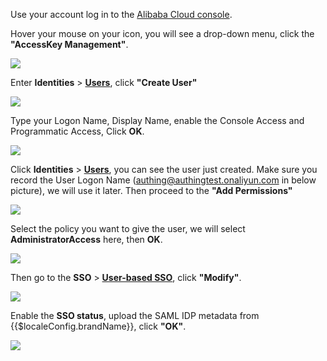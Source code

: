<IntegrationDetailCard title="Set up Alibaba Cloud">

Use your account log in to the [Alibaba Cloud console](https://homenew-intl.console.aliyun.com).

Hover your mouse on your icon, you will see a drop-down menu, click the **"AccessKey Management"**.

![](~@imagesZhCn/integration/ali-cloud/2-1.jpg)

Enter **Identities** > [**Users**](https://ram.console.aliyun.com/users), click **"Create User"**

![](~@imagesZhCn/integration/ali-cloud/2-2.png)

Type your Logon Name, Display Name, enable the Console Access and Programmatic Access, Click **OK**.

![](~@imagesZhCn/integration/ali-cloud/2-3.png)

Click **Identities** > [**Users**](https://ram.console.aliyun.com/users), you can see the user just created. Make sure you record the User Logon Name (authing@authingtest.onaliyun.com in below picture), we will use it later. Then proceed to the **"Add Permissions"**

![](~@imagesZhCn/integration/ali-cloud/2-4.png)

Select the policy you want to give the user, we will select **AdministratorAccess** here, then **OK**.

![](~@imagesZhCn/integration/ali-cloud/2-5.png)

Then go to the **SSO** > [**User-based SSO**](https://ram.console.aliyun.com/providers), click **"Modify"**.

![](~@imagesZhCn/integration/ali-cloud/2-6.png)

Enable the **SSO status**, upload the SAML IDP metadata from {{$localeConfig.brandName}}, click **"OK"**.

![](~@imagesZhCn/integration/ali-cloud/2-7.png)

</IntegrationDetailCard>

